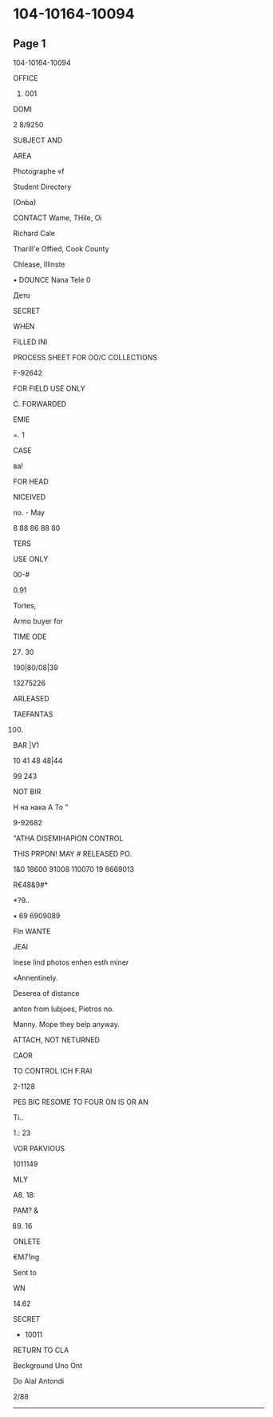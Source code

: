 # 104-10164-10094

## Page 1

104-10164-10094

OFFICE

1. 001

DOMI

2 8/9250

SUBJECT AND

AREA

Photographe «f

Student Directery

(Onba)

CONTACT Wame, THile, Oi

Richard Cale

Tharill'e Offied, Cook County

Chlease, Illinste

• DOUNCE Nana Tele 0

Дето

SECRET

WHEN

FILLED INI

PROCESS SHEET FOR OO/C COLLECTIONS

F-92642

FOR FIELD USE ONLY

C. FORWARDED

EMIE

=. 1

CASE

ва!

FOR HEAD

NICEIVED

no. - May

8 88 86 88 80

TERS

USE ONLY

00-#

0.91

Tortes,

Armo buyer for

TIME ODE

27) 30

190|80/08|39

13275226

ARLEASED

TAEFANTAS

100.

BAR |V1

10 41 48 48|44

99 243

NOT BIR

H на нака A To "

9-92682

"ATHA DISEMIHAPION CONTROL

THIS PRPON! MAY # RELEASED PO.

1&0 18600 91008 110070 19 8669013

R€48&9#*

*?9..

• 69 6909089

FIn WANTE

JEAl

Inese lind photos enhen esth miner

«Annentinely.

Deserea of distance

anton from lubjoes, Pietros no.

Manny. Mope they belp anyway.

ATTACH, NOT NETURNED

CAOR

TO CONTROL ICH F.RAI

2-1128

PES BIC RESOME TO FOUR ON IS OR AN

Ti..

1.: 23

VOR PAKVIOUS

1011149

MLY

A8. 18:

PAM? &

89. 16

ONLETE

€M71ng

Sent to

WN

14.62

SECRET

- 10011

RETURN TO CLA

Beckground Uno Ont

Do Alal Antondi

2/88

---

